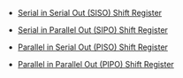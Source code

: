-   [Serial in Serial Out (SISO) Shift Register](https://www.electrical4u.com/serial-in-serial-out-siso-shift-register/)
-   [Serial in Parallel Out (SIPO) Shift Register](https://www.electrical4u.com/serial-in-parallel-out-sipo-shift-register/)
-   [Parallel in Serial Out (PISO) Shift Register](https://www.electrical4u.com/parallel-in-serial-out-piso-shift-register/)

-   [Parallel in Parallel Out (PIPO) Shift Register](https://www.electrical4u.com/parallel-in-parallel-out-pipo-shift-register/)

